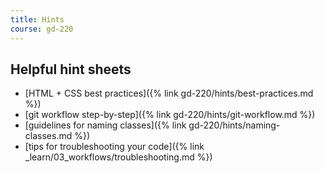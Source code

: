 ```yaml
---
title: Hints
course: gd-220
---
```


Helpful hint sheets
-------------------

- [HTML + CSS best practices]({% link gd-220/hints/best-practices.md %})
- [git workflow step-by-step]({% link gd-220/hints/git-workflow.md %})
- [guidelines for naming classes]({% link gd-220/hints/naming-classes.md %})
- [tips for troubleshooting your code]({% link _learn/03_workflows/troubleshooting.md %})
